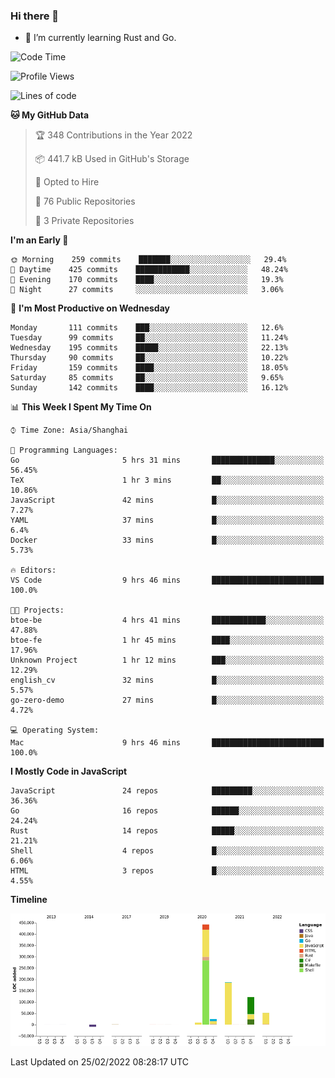 ### Hi there 👋

- 🌱 I’m currently learning Rust and Go.

<!--START_SECTION:waka-->
![Code Time](http://img.shields.io/badge/Code%20Time-255%20hrs%2044%20mins-blue)

![Profile Views](http://img.shields.io/badge/Profile%20Views-0-blue)

![Lines of code](https://img.shields.io/badge/From%20Hello%20World%20I%27ve%20Written-834%20Thousand%20lines%20of%20code-blue)

**🐱 My GitHub Data** 

> 🏆 348 Contributions in the Year 2022
 > 
> 📦 441.7 kB Used in GitHub's Storage 
 > 
> 💼 Opted to Hire
 > 
> 📜 76 Public Repositories 
 > 
> 🔑 3 Private Repositories  
 > 
**I'm an Early 🐤** 

```text
🌞 Morning    259 commits    ███████░░░░░░░░░░░░░░░░░░   29.4% 
🌆 Daytime    425 commits    ████████████░░░░░░░░░░░░░   48.24% 
🌃 Evening    170 commits    ████░░░░░░░░░░░░░░░░░░░░░   19.3% 
🌙 Night      27 commits     ░░░░░░░░░░░░░░░░░░░░░░░░░   3.06%

```
📅 **I'm Most Productive on Wednesday** 

```text
Monday       111 commits    ███░░░░░░░░░░░░░░░░░░░░░░   12.6% 
Tuesday      99 commits     ██░░░░░░░░░░░░░░░░░░░░░░░   11.24% 
Wednesday    195 commits    █████░░░░░░░░░░░░░░░░░░░░   22.13% 
Thursday     90 commits     ██░░░░░░░░░░░░░░░░░░░░░░░   10.22% 
Friday       159 commits    ████░░░░░░░░░░░░░░░░░░░░░   18.05% 
Saturday     85 commits     ██░░░░░░░░░░░░░░░░░░░░░░░   9.65% 
Sunday       142 commits    ████░░░░░░░░░░░░░░░░░░░░░   16.12%

```


📊 **This Week I Spent My Time On** 

```text
⌚︎ Time Zone: Asia/Shanghai

💬 Programming Languages: 
Go                       5 hrs 31 mins       ██████████████░░░░░░░░░░░   56.45% 
TeX                      1 hr 3 mins         ██░░░░░░░░░░░░░░░░░░░░░░░   10.86% 
JavaScript               42 mins             █░░░░░░░░░░░░░░░░░░░░░░░░   7.27% 
YAML                     37 mins             █░░░░░░░░░░░░░░░░░░░░░░░░   6.4% 
Docker                   33 mins             █░░░░░░░░░░░░░░░░░░░░░░░░   5.73%

🔥 Editors: 
VS Code                  9 hrs 46 mins       █████████████████████████   100.0%

🐱‍💻 Projects: 
btoe-be                  4 hrs 41 mins       ████████████░░░░░░░░░░░░░   47.88% 
btoe-fe                  1 hr 45 mins        ████░░░░░░░░░░░░░░░░░░░░░   17.96% 
Unknown Project          1 hr 12 mins        ███░░░░░░░░░░░░░░░░░░░░░░   12.29% 
english_cv               32 mins             █░░░░░░░░░░░░░░░░░░░░░░░░   5.57% 
go-zero-demo             27 mins             █░░░░░░░░░░░░░░░░░░░░░░░░   4.72%

💻 Operating System: 
Mac                      9 hrs 46 mins       █████████████████████████   100.0%

```

**I Mostly Code in JavaScript** 

```text
JavaScript               24 repos            █████████░░░░░░░░░░░░░░░░   36.36% 
Go                       16 repos            ██████░░░░░░░░░░░░░░░░░░░   24.24% 
Rust                     14 repos            █████░░░░░░░░░░░░░░░░░░░░   21.21% 
Shell                    4 repos             █░░░░░░░░░░░░░░░░░░░░░░░░   6.06% 
HTML                     3 repos             █░░░░░░░░░░░░░░░░░░░░░░░░   4.55%

```


**Timeline**

![Chart not found](https://raw.githubusercontent.com/elton/elton/main/charts/bar_graph.png) 


 Last Updated on 25/02/2022 08:28:17 UTC
<!--END_SECTION:waka-->

<!--
**elton/elton** is a ✨ _special_ ✨ repository because its `README.md` (this file) appears on your GitHub profile.

Here are some ideas to get you started:

- 🔭 I’m currently working on ...
- 🌱 I’m currently learning ...
- 👯 I’m looking to collaborate on ...
- 🤔 I’m looking for help with ...
- 💬 Ask me about ...
- 📫 How to reach me: ...
- 😄 Pronouns: ...
- ⚡ Fun fact: ...
-->
